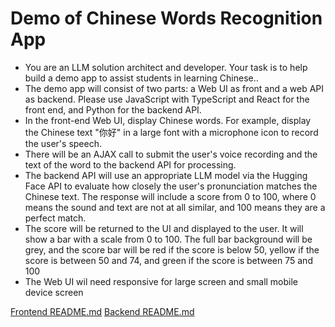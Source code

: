 # Demo of Chinese Words Recognition App

- You are an LLM solution architect and developer. Your task is to help build a demo app to assist students in learning Chinese..
- The demo app will consist of two parts: a Web UI as front and a web API as backend. Please use JavaScript with TypeScript and React for the front end, and Python for the backend API.
- In the front-end Web UI, display Chinese words. For example, display the Chinese text "你好" in a large font with a microphone icon to record the user's speech.
- There will be an AJAX call to submit the user's voice recording and the text of the word to the backend API for processing.
- The backend API will use an appropriate LLM model via the Hugging Face API to evaluate how closely the user's pronunciation matches the Chinese text. The response will include a score from 0 to 100, where 0 means the sound and text are not at all similar, and 100 means they are a perfect match.
- The score will be returned to the UI and displayed to the user. It will show a bar with a scale from 0 to 100. The full bar background will be grey, and the score bar will be red if the score is below 50, yellow if the score is between 50 and 74, and green if the score is between 75 and 100
- The Web UI wil need responsive for large screen and small mobile device screen


[Frontend README.md](frontend/README.md)
[Backend README.md](backend/README.md)